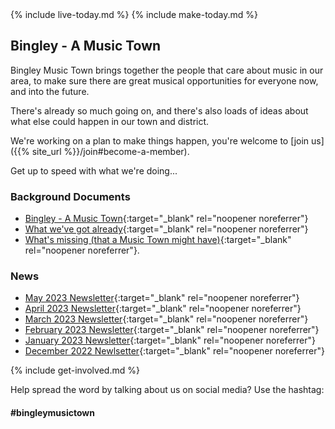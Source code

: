 <article class="post"> <!-- centres the content in the page -->
<header class="post-header">
<!--<h2 class="post-title">Bingley - A Music Town</h2>-->
</header>
<section class="main-page">
<div markdown="1">

{% include live-today.md %}
{% include make-today.md %}

## Bingley - A Music Town
Bingley Music Town brings together the people that care about music in our area, to make sure there are great musical opportunities for everyone now, and into the future.

There's already so much going on, and there's also loads of ideas about what else could happen in our town and district.

We're working on a plan to make things happen, you're welcome to [join us]({{% site_url %}}/join#become-a-member).

Get up to speed with what we're doing...

### Background Documents
* [Bingley - A Music Town<i class="fa fa-external-link" aria-hidden="true"></i>](https://docs.google.com/document/d/1cIwYgCtF7vX98hy2NKenFRFFM3cwq3fK3-6qjdclAss/edit){:target="_blank" rel="noopener noreferrer"}
* [What we've got already<i class="fa fa-external-link" aria-hidden="true"></i>](https://docs.google.com/document/d/1cIwYgCtF7vX98hy2NKenFRFFM3cwq3fK3-6qjdclAss/edit#heading=h.5vdluu5s24cx){:target="_blank" rel="noopener noreferrer"}
* [What's missing (that a Music Town might have)<i class="fa fa-external-link" aria-hidden="true"></i>](https://docs.google.com/document/d/1cIwYgCtF7vX98hy2NKenFRFFM3cwq3fK3-6qjdclAss/edit#heading=h.azivrbtwiz2u){:target="_blank" rel="noopener noreferrer"}.

### News
* [May 2023 Newsletter](https://mailchi.mp/f44a81680a13/bingley-music-town-news-may-2023){:target="_blank" rel="noopener noreferrer"}
* [April 2023 Newsletter](https://mailchi.mp/355bac5ba170/bingley-music-town-news-april-2023){:target="_blank" rel="noopener noreferrer"}
* [March 2023 Newsletter](https://mailchi.mp/2a270ea0026f/bingley-music-town-february-2023-news-362323){:target="_blank" rel="noopener noreferrer"}
* [February 2023 Newsletter](https://us21.campaign-archive.com/?u=7fbce00836d596f9a960cfed6&id=d92c4bda77){:target="_blank" rel="noopener noreferrer"}
* [January 2023 Newsletter](https://us21.campaign-archive.com/?u=7fbce00836d596f9a960cfed6&id=928a214397){:target="_blank" rel="noopener noreferrer"}
* [December 2022 Newlsetter](https://us21.campaign-archive.com/?u=7fbce00836d596f9a960cfed6&id=b286710b73){:target="_blank" rel="noopener noreferrer"}

{% include get-involved.md %}

Help spread the word by talking about us on social media? Use the hashtag:

#### #bingleymusictown

</div>
</section>
</article>